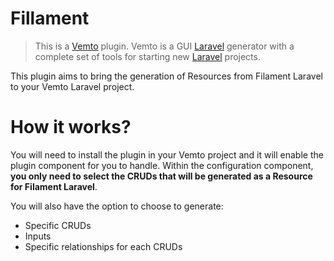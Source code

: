 # Fillament

> This is a [Vemto](https://vemto.app) plugin. Vemto is a GUI [Laravel](https://laravel.com) generator with a complete set of tools for starting new [Laravel](https://laravel.com) projects. 

This plugin aims to bring the generation of Resources from Filament Laravel to your Vemto Laravel project.

# How it works?

You will need to install the plugin in your Vemto project and it will enable the plugin component for you to handle. Within the configuration component, **you only need to select the CRUDs that will be generated as a Resource for Filament Laravel**.

You will also have the option to choose to generate:

- Specific CRUDs
- Inputs
- Specific relationships for each CRUDs 